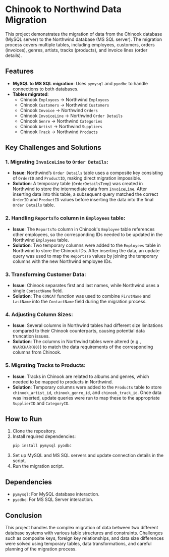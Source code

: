 
# Chinook to Northwind Data Migration

This project demonstrates the migration of data from the Chinook database (MySQL server) to the Northwind database (MS SQL server). The migration process covers multiple tables, including employees, customers, orders (invoices), genres, artists, tracks (products), and invoice lines (order details). 

## Features
- **MySQL to MS SQL migration**: Uses `pymysql` and `pyodbc` to handle connections to both databases.
- **Tables migrated**: 
  - Chinook `Employees` -> Northwind `Employees`
  - Chinook `Customers` -> Northwind `Customers`
  - Chinook `Invoice` -> Northwind `Orders`
  - Chinook `InvoiceLine` -> Northwind `Order Details`
  - Chinook `Genre` -> Northwind `Categories`
  - Chinook `Artist` -> Northwind `Suppliers`
  - Chinook `Track` -> Northwind `Products`

## Key Challenges and Solutions
### 1. Migrating `InvoiceLine` to `Order Details`:
- **Issue**: Northwind’s `Order Details` table uses a composite key consisting of `OrderID` and `ProductID`, making direct migration impossible.
- **Solution**: A temporary table (`OrderDetailsTemp`) was created in Northwind to store the intermediate data from `InvoiceLine`. After inserting data into this table, a subsequent query matched the correct `OrderID` and `ProductID` values before inserting the data into the final `Order Details` table.

### 2. Handling `ReportsTo` column in `Employees` table:
- **Issue**: The `ReportsTo` column in Chinook's `Employee` table references other employees, so the corresponding IDs needed to be updated in the Northwind `Employees` table.
- **Solution**: Two temporary columns were added to the `Employees` table in Northwind to store the Chinook IDs. After inserting the data, an update query was used to map the `ReportsTo` values by joining the temporary columns with the new Northwind employee IDs.

### 3. Transforming Customer Data:
- **Issue**: Chinook separates first and last names, while Northwind uses a single `ContactName` field.
- **Solution**: The `CONCAT` function was used to combine `FirstName` and `LastName` into the `ContactName` field during the migration process.

### 4. Adjusting Column Sizes:
- **Issue**: Several columns in Northwind tables had different size limitations compared to their Chinook counterparts, causing potential data truncation issues.
- **Solution**: The columns in Northwind tables were altered (e.g., `NVARCHAR(80)`) to match the data requirements of the corresponding columns from Chinook.

### 5. Migrating Tracks to Products:
- **Issue**: Tracks in Chinook are related to albums and genres, which needed to be mapped to products in Northwind.
- **Solution**: Temporary columns were added to the `Products` table to store `chinook_artist_id`, `chinook_genre_id`, and `chinook_track_id`. Once data was inserted, update queries were run to map these to the appropriate `SupplierID` and `CategoryID`.

## How to Run
1. Clone the repository.
2. Install required dependencies:
    ```bash
    pip install pymysql pyodbc
    ```
3. Set up MySQL and MS SQL servers and update connection details in the script.
4. Run the migration script.

## Dependencies
- `pymysql`: For MySQL database interaction.
- `pyodbc`: For MS SQL Server interaction.

## Conclusion
This project handles the complex migration of data between two different database systems with various table structures and constraints. Challenges such as composite keys, foreign key relationships, and data size differences were solved using temporary tables, data transformations, and careful planning of the migration process.
